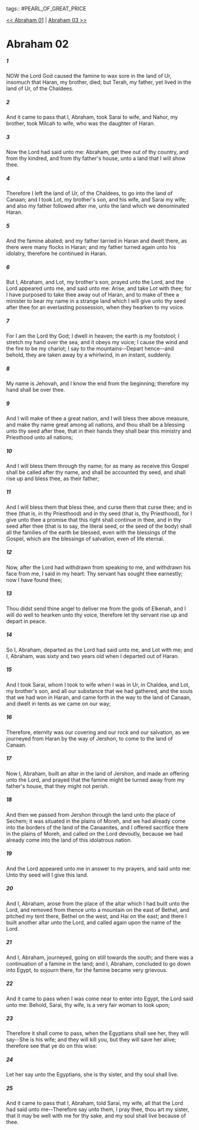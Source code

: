 tags:: #PEARL_OF_GREAT_PRICE

[<< Abraham 01](PEARL_OF_GREAT_PRICE/02_Abraham/Abraham_01.md) | [Abraham 03 >>](PEARL_OF_GREAT_PRICE/02_Abraham/Abraham_03.md)

# Abraham 02

##### 1

NOW the Lord God caused the famine to wax sore in the land of Ur, insomuch that Haran, my brother, died; but Terah, my father, yet lived in the land of Ur, of the Chaldees.

##### 2

And it came to pass that I, Abraham, took Sarai to wife, and Nahor, my brother, took Milcah to wife, who was the daughter of Haran.

##### 3

Now the Lord had said unto me: Abraham, get thee out of thy country, and from thy kindred, and from thy father's house, unto a land that I will show thee.

##### 4

Therefore I left the land of Ur, of the Chaldees, to go into the land of Canaan; and I took Lot, my brother's son, and his wife, and Sarai my wife; and also my father followed after me, unto the land which we denominated Haran.

##### 5

And the famine abated; and my father tarried in Haran and dwelt there, as there were many flocks in Haran; and my father turned again unto his idolatry, therefore he continued in Haran.

##### 6

But I, Abraham, and Lot, my brother's son, prayed unto the Lord, and the Lord appeared unto me, and said unto me: Arise, and take Lot with thee; for I have purposed to take thee away out of Haran, and to make of thee a minister to bear my name in a strange land which I will give unto thy seed after thee for an everlasting possession, when they hearken to my voice.

##### 7

For I am the Lord thy God; I dwell in heaven; the earth is my footstool; I stretch my hand over the sea, and it obeys my voice; I cause the wind and the fire to be my chariot; I say to the mountains--Depart hence--and behold, they are taken away by a whirlwind, in an instant, suddenly.

##### 8

My name is Jehovah, and I know the end from the beginning; therefore my hand shall be over thee.

##### 9

And I will make of thee a great nation, and I will bless thee above measure, and make thy name great among all nations, and thou shalt be a blessing unto thy seed after thee, that in their hands they shall bear this ministry and Priesthood unto all nations;

##### 10

And I will bless them through thy name; for as many as receive this Gospel shall be called after thy name, and shall be accounted thy seed, and shall rise up and bless thee, as their father;

##### 11

And I will bless them that bless thee, and curse them that curse thee; and in thee (that is, in thy Priesthood) and in thy seed (that is, thy Priesthood), for I give unto thee a promise that this right shall continue in thee, and in thy seed after thee (that is to say, the literal seed, or the seed of the body) shall all the families of the earth be blessed, even with the blessings of the Gospel, which are the blessings of salvation, even of life eternal.

##### 12

Now, after the Lord had withdrawn from speaking to me, and withdrawn his face from me, I said in my heart: Thy servant has sought thee earnestly; now I have found thee;

##### 13

Thou didst send thine angel to deliver me from the gods of Elkenah, and I will do well to hearken unto thy voice, therefore let thy servant rise up and depart in peace.

##### 14

So I, Abraham, departed as the Lord had said unto me, and Lot with me; and I, Abraham, was sixty and two years old when I departed out of Haran.

##### 15

And I took Sarai, whom I took to wife when I was in Ur, in Chaldea, and Lot, my brother's son, and all our substance that we had gathered, and the souls that we had won in Haran, and came forth in the way to the land of Canaan, and dwelt in tents as we came on our way;

##### 16

Therefore, eternity was our covering and our rock and our salvation, as we journeyed from Haran by the way of Jershon, to come to the land of Canaan.

##### 17

Now I, Abraham, built an altar in the land of Jershon, and made an offering unto the Lord, and prayed that the famine might be turned away from my father's house, that they might not perish.

##### 18

And then we passed from Jershon through the land unto the place of Sechem; it was situated in the plains of Moreh, and we had already come into the borders of the land of the Canaanites, and I offered sacrifice there in the plains of Moreh, and called on the Lord devoutly, because we had already come into the land of this idolatrous nation.

##### 19

And the Lord appeared unto me in answer to my prayers, and said unto me: Unto thy seed will I give this land.

##### 20

And I, Abraham, arose from the place of the altar which I had built unto the Lord, and removed from thence unto a mountain on the east of Bethel, and pitched my tent there, Bethel on the west, and Hai on the east; and there I built another altar unto the Lord, and called again upon the name of the Lord.

##### 21

And I, Abraham, journeyed, going on still towards the south; and there was a continuation of a famine in the land; and I, Abraham, concluded to go down into Egypt, to sojourn there, for the famine became very grievous.

##### 22

And it came to pass when I was come near to enter into Egypt, the Lord said unto me: Behold, Sarai, thy wife, is a very fair woman to look upon;

##### 23

Therefore it shall come to pass, when the Egyptians shall see her, they will say--She is his wife; and they will kill you, but they will save her alive; therefore see that ye do on this wise:

##### 24

Let her say unto the Egyptians, she is thy sister, and thy soul shall live.

##### 25

And it came to pass that I, Abraham, told Sarai, my wife, all that the Lord had said unto me--Therefore say unto them, I pray thee, thou art my sister, that it may be well with me for thy sake, and my soul shall live because of thee.
